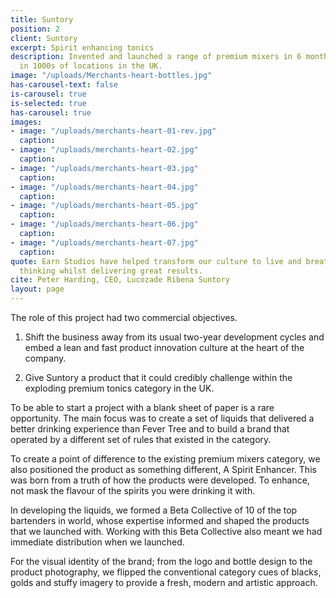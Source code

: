 ```yaml
---
title: Suntory
position: 2
client: Suntory
excerpt: Spirit enhancing tonics
description: Invented and launched a range of premium mixers in 6 months that is now
  in 1000s of locations in the UK.
image: "/uploads/Merchants-heart-bottles.jpg"
has-carousel-text: false
is-carousel: true
is-selected: true
has-carousel: true
images:
- image: "/uploads/merchants-heart-01-rev.jpg"
  caption: 
- image: "/uploads/merchants-heart-02.jpg"
  caption: 
- image: "/uploads/merchants-heart-03.jpg"
  caption: 
- image: "/uploads/merchants-heart-04.jpg"
  caption: 
- image: "/uploads/merchants-heart-05.jpg"
  caption: 
- image: "/uploads/merchants-heart-06.jpg"
  caption: 
- image: "/uploads/merchants-heart-07.jpg"
  caption: 
quote: Earn Studios have helped transform our culture to live and breathe innovative
  thinking whilst delivering great results.
cite: Peter Harding, CEO, Lucozade Ribena Suntory
layout: page
---
```


The role of this project had two commercial objectives.

1. Shift the business away from its usual two-year development cycles and embed a lean and fast product innovation culture at the heart of the company.

2. Give Suntory a product that it could credibly challenge within the exploding premium tonics category in the UK.

To be able to start a project with a blank sheet of paper is a rare opportunity. The main focus was to create a set of liquids that delivered a better drinking experience than Fever Tree and to build a brand that operated by a different set of rules that existed in the category.

To create a point of difference to the existing premium mixers category, we also positioned the product as something different, A Spirit Enhancer. This was born from a truth of how the products were developed. To enhance, not mask the flavour of the spirits you were drinking it with.

In developing the liquids, we formed a Beta Collective of 10 of the top bartenders in world, whose expertise informed and shaped the products that we launched with. Working with this Beta Collective also meant we had immediate distribution when we launched.

For the visual identity of the brand; from the logo and bottle design to the product photography, we flipped the conventional category cues of blacks, golds and stuffy imagery to provide a fresh, modern and artistic approach.